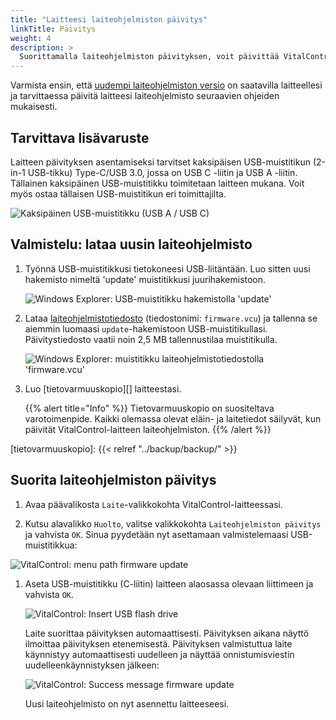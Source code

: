 ```yaml
---
title: "Laitteesi laiteohjelmiston päivitys"
linkTitle: Päivitys
weight: 4
description: >
  Suorittamalla laiteohjelmiston päivityksen, voit päivittää VitalControl-laitteesi laiteohjelmiston uusimpiin saatavilla oleviin versioihin.
---
```

Varmista ensin, että [uudempi laiteohjelmiston versio](../versions/) on saatavilla laitteellesi ja tarvittaessa päivitä laitteesi laiteohjelmisto seuraavien ohjeiden mukaisesti.

## Tarvittava lisävaruste

Laitteen päivityksen asentamiseksi tarvitset kaksipäisen USB-muistitikun (2-in-1 USB-tikku) Type-C/USB 3.0, jossa on USB C -liitin ja USB A -liitin. Tällainen kaksipäinen USB-muistitikku toimitetaan laitteen mukana. Voit myös ostaa tällaisen USB-muistitikun eri toimittajilta.

![Kaksipäinen USB-muistitikku (USB A / USB C)](/images/firmware/update/usb-dual-stick.svg "Kaksipäinen USB-muistitikku")

## Valmistelu: lataa uusin laiteohjelmisto

1. Työnnä USB-muistitikkusi tietokoneesi USB-liitäntään. Luo sitten uusi hakemisto nimeltä 'update' muistitikkusi juurihakemistoon.

    ![Windows Explorer: USB-muistitikku hakemistolla 'update'](../images/create-folder-update.png "USB-muistitikku: hakemisto 'update'")

1. Lataa [laiteohjelmistotiedosto](/download/firmware.vcu) (tiedostonimi: `firmware.vcu`) ja tallenna se aiemmin luomaasi `update`-hakemistoon USB-muistitikullasi. Päivitystiedosto vaatii noin 2,5 MB tallennustilaa muistitikulla.

    ![Windows Explorer: muistitikku laiteohjelmistotiedostolla 'firmware.vcu'](../images/save-firmware-file.png "Muistitikku laiteohjelmistotiedostolla")

1. Luo [tietovarmuuskopio][] laitteestasi.

    {{% alert title="Info" %}}
Tietovarmuuskopio on suositeltava varotoimenpide. Kaikki olemassa olevat eläin- ja laitetiedot säilyvät, kun päivität VitalControl-laitteen laiteohjelmiston.
    {{% /alert %}}

[tietovarmuuskopio]: {{< relref "../backup/backup/" >}}

## Suorita laiteohjelmiston päivitys

1. Avaa päävalikosta `Laite`-valikkokohta VitalControl-laitteessasi.

1. Kutsu alavalikko `Huolto`, valitse valikkokohta `Laiteohjelmiston päivitys` ja vahvista `OK`. Sinua pyydetään nyt asettamaan valmistelemaasi USB-muistitikkua:

![VitalControl: menu path firmware update](../images/firmware-update.png "Firmware update")

1. Aseta USB-muistitikku (C-liitin) laitteen alaosassa olevaan liittimeen ja vahvista `OK`.

    ![VitalControl: Insert USB flash drive](/images/firmware/update/plug-in-dual-usb-stick.svg "Insert USB flash drive")

    Laite suorittaa päivityksen automaattisesti. Päivityksen aikana näyttö ilmoittaa päivityksen etenemisestä. Päivityksen valmistuttua laite käynnistyy automaattisesti uudelleen ja näyttää onnistumisviestin uudelleenkäynnistyksen jälkeen:

   ![VitalControl: Success message firmware update](../images/update-success.png "Success firmware update")

   Uusi laiteohjelmisto on nyt asennettu laitteeseesi.

